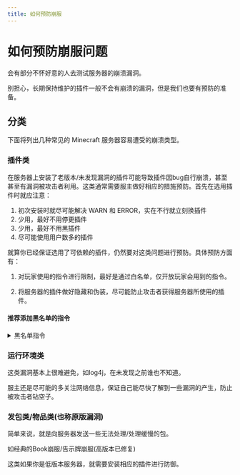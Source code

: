```yaml
---
title: 如何预防崩服
---
```


# 如何预防崩服问题

会有部分不怀好意的人去测试服务器的崩溃漏洞。

别担心，长期保持维护的插件一般不会有崩溃的漏洞，但是我们也要有预防的准备。

## 分类

下面将列出几种常见的 Minecraft 服务器容易遭受的崩溃类型。

### 插件类

在服务器上安装了老版本/未发现漏洞的插件可能导致插件因bug自行崩溃，甚至甚至有漏洞被攻击者利用。这类通常需要服主做好相应的措施预防。首先在选用插件时就应注意：
1. 初次安装时就尽可能解决 WARN 和 ERROR，实在不行就立刻换插件
2. 少用，最好不用停更插件
3. 少用，最好不用黑插件
4. 尽可能使用用户数多的插件

就算你已经保证选用了可依赖的插件，仍然要对这类问题进行预防。具体预防方面有：

1. 对玩家使用的指令进行限制，最好是通过白名单，仅开放玩家会用到的指令。

2. 将服务器的插件做好隐藏和伪装，尽可能防止攻击者获得服务器所使用的插件。

#### 推荐添加黑名单的指令
<details>
  <summary>黑名单指令</summary>

```
      # WorldEdit exploit
      - "//calc"
      - "//calculate"
      - "//eval"
      - "//evaluate"
      - "//solve"
      - "//asc"
      - "//ascend"
      - "//desc"
      - "//descend"
      # HolographicDisplays exploit
      - "/hd readtext"
      - "/holo readtext"
      - "/hologram readtext"
      - "/holograms readtext"
      - "/holographicdisplays readtext"
      # PermissionsEx exploit
      - "/pex promote"
      - "/pex demote"
      - "/promote"
      - "/demote"
      - "/execute"
      # Multiverse exploit
      - "/mv ^"
      - "/mv help <"
      - "/mvhelp <"
      - "/$"
      # FAWE exploit
      - "//to"
      - "/to"
```

</details>

### 运行环境类

这类漏洞基本上很难避免，如log4j，在未发现之前谁也不知道。

服主还是尽可能的多关注网络信息，保证自己能尽快了解到一些漏洞的产生，防止被攻击者钻空子。

### 发包类/物品类(也称原版漏洞)

简单来说，就是向服务器发送一些无法处理/处理缓慢的包。

如经典的Book崩服/告示牌崩服(高版本已修复)

这类如果你是低版本服务器，就需要安装相应的插件进行防御。
